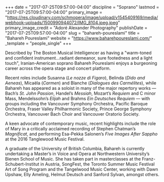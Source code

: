 +++
date = "2017-07-25T09:57:00-04:00"
discipline = "Soprano"
lastmod = "2017-07-25T09:57:00-04:00"
primary_image = "https://res.cloudinary.com/schmopera/image/upload/v1545409169/media/webhook-uploads/1500990944072/IMG_8104.jpeg.jpeg"
primary_image_credit = "Adoré Alexander Photography"
publishDate = "2017-07-25T09:57:00-04:00"
slug = "bahareh-poureslami"
title = "Bahareh Poureslami"
website = "https://www.baharehpoureslami.com/"
_template = "people_single"
+++

Described by The Boston Musical Intelligencer  as having a  "warm-toned and confident instrument…radiant demeanor, sure footedness and a light touch", Iranian-American soprano Bahareh Poureslami enjoys a burgeoning career across the opera stage and concert platform.

Recent roles include Susanna (*Le nozze di Figaro*), Belinda (*Dido and Aeneas*), Micaëla (*Carmen*) and Blanche (*Dialogues des Carmélites*), while Bahareh has appeared as a soloist in many of the major repertory works — Bach’s *St. John Passion*, Handel’s *Messiah*, Mozart’s *Requiem* and C minor Mass, Mendelssohn’s *Elijah* and Brahms *Ein Deutsches Requiem* — with groups including the Vancouver Symphony Orchestra, Pacific Baroque Orchestra, Fraser Valley Philharmonic Society, Prince George Symphony Orchestra, Vancouver Bach Choir and Vancouver Oratorio Society.

A keen advocate of contemporary music, recent highlights include the role of Mary in a critically acclaimed recording of Stephen Chatman’s *Magnificat*, and performing Esa-Pekka Salonen’s *Five Images After Sappho* at the 2016 Tanglewood Music Festival.

A graduate of the University of British Columbia, Bahareh is currently undertaking a Master’s in Voice and Opera at Northwestern University’s Bienen School of Music. She has taken part in masterclasses at the Franz-Schubert-Institut in Austria, SongFest, the Toronto Summer Music Festival Art of Song Program and the Tangelwood Music Center, working with Dawn Upshaw, Elly Ameling, Helmut Deutsch and Sanford Sylvan, amongst others.
